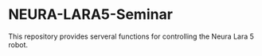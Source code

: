 # NEURA-LARA5-Seminar
This repository provides serveral functions for controlling the Neura Lara 5 robot.
